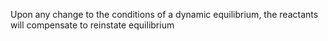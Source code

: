 Upon any change to the conditions of a dynamic equilibrium, the reactants will compensate to reinstate equilibrium